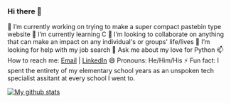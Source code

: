 ### Hi there 👋

 🔭 I’m currently working on trying to make a super compact pastebin type website
 🌱 I’m currently learning C
 👯 I’m looking to collaborate on anything that can make an impact on any individual's or groups' life/lives
 🤔 I’m looking for help with my job search
 💬 Ask me about my love for Python
 📫 How to reach me: [Email](mailto:thomasjshottsjr@gmail.com) | [LinkedIn](https://linkedin.com/in/thomasshottsjr) 
 😄 Pronouns: He/Him/His
 ⚡ Fun fact: I spent the entirety of my elementary school years as an unspoken tech specialist assitant at every school I went to.

[![My github stats](https://github-readme-stats.vercel.app/api?username=darkwolfxj)](https://github.com/darkwolfxj/github-readme-stats)

